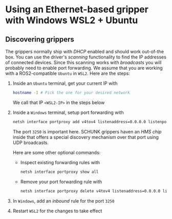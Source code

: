 # Using an Ethernet-based gripper with Windows WSL2 + Ubuntu

## Discovering grippers
The grippers normally ship with _DHCP_ enabled and should work out-of-the box.
You can use the driver's _scanning_ functionality to find the IP addresses of connected devices.
Since this scanning works with _broadcasts_ you will probably need to enable port forwarding. We assume that you are working with a ROS2-compatible `Ubuntu` in `WSL2`.
Here are the steps:

1. Inside an `Ubuntu` terminal, get your current IP with
    ```bash
    hostname -I # Pick the one for your desired network
    ```
    We call that IP `<WSL2-IP>` in the steps below
2. Inside a `Windows` terminal, setup port forwarding with
    ```bash
    netsh interface portproxy add v4tov4 listenaddress=0.0.0.0 listenport=3250 connectaddress=<WSL-IP> connectport=3250
    ```
    The port `3250` is important here. SCHUNK grippers haven an _HMS chip_ inside that offers a special discovery mechanism over that port using UDP broadcasts.

    Here are some other optional commands:
    - Inspect existing forwarding rules with
      ```bash
      netsh interface portproxy show all
      ```
    - Remove your port forwarding rule with
      ```bash
      netsh interface portproxy delete v4tov4 listenaddress=0.0.0.0 listenport=3250
      ```
3. In `Windows`, add an _inbound_ rule for the port `3250`
4. Restart `WSL2` for the changes to take effect
